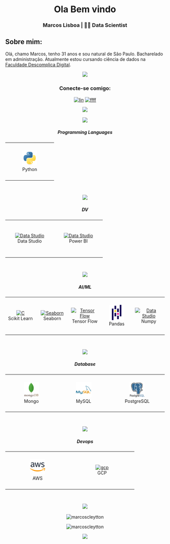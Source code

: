 
<h1 align="center">Ola Bem vindo </h1>
<h3 align="center">Marcos Lisboa | 👨‍💻 Data Scientist </h3>

## Sobre mim:

Olá,  chamo Marcos, tenho 31 anos e sou natural de São Paulo. Bacharelado em administração. Atualmente estou cursando ciência de dados na [Faculdade Descomplica Digital](https://descomplica.com.br/pos-graduacao/tecnologia/pos-online-em-data-science/?utm_source=google&utm_medium=cpc&utm_campaign=psq-snb_pg_performance_gwt-paid-media_meio_conversao_ongoing_lead_top5-cursos&utm_term=p%C3%B3s%20ciencia%20de%20dados&utm_content=destino-curso-tecnologia-data-science&gad_source=1&gclid=CjwKCAjwmYCzBhA6EiwAxFwfgKRXpky_uwmT3PLSSUxjuQUP1FfTBJIKaZ5e3RyvpMtQS2UuTTPgjRoCqZ4QAvD_BwE).


<p  align="center">
<img src="https://user-images.githubusercontent.com/73097560/115834477-dbab4500-a447-11eb-908a-139a6edaec5c.gif">             
<br>

<!--Contatos-->
<h3 align="center">Conecte-se comigo:</h3>
<p align="center">
<a href="https://www.linkedin.com/in/marcosclisboa/" target="blank"><img align="center" src="https://raw.githubusercontent.com/rahuldkjain/github-profile-readme-generator/master/src/images/icons/Social/linked-in-alt.svg" alt="lin" height="30" width="40" /></a>
<a href="https://www.instagram.com/marcoscleytton/" target="blank"><img align="center" src="https://raw.githubusercontent.com/rahuldkjain/github-profile-readme-generator/master/src/images/icons/Social/instagram.svg" alt="ffff" height="30" width="40" /></a>

<!--Email-->
<p align="center">
<img src="https://img.shields.io/badge/-marcoscleytton@gmail.com-556DB3?style=flat-square&logo=gmail&logoColor=EA4335"/>
</p>

<p  align="center">
<img src="https://user-images.githubusercontent.com/73097560/115834477-dbab4500-a447-11eb-908a-139a6edaec5c.gif">

<h5 align="center">Programming Languages</h5>

<table align= "center">
    <td align="center"  width="140" height="112.43">
      <a href="https://www.python.org">
        <img src="https://raw.githubusercontent.com/devicons/devicon/master/icons/python/python-original.svg" width="48" height="48" alt="Python" />
      </a>
      <br>Python
    </td>

  </tr>
</table>
</br>

<p  align="center">
<img src="https://user-images.githubusercontent.com/73097560/115834477-dbab4500-a447-11eb-908a-139a6edaec5c.gif">

<h5 align="center">DV</h5>

<table align= "center">
  <tr>
<td align="center"  width="140" height="112.43">
      <a href="https://datastudio.google.com">
        <img src="https://w7.pngwing.com/pngs/212/149/png-transparent-google-data-studio-hd-logo.png" width="48" height="48" alt="Data Studio" />
      </a>
      <br>Data Studio
    </td>
<td align="center"  width="140" height="112.43">
      <a href="https://www.microsoft.com/pt-br/power-platform/products/power-bi">
        <img src="https://upload.wikimedia.org/wikipedia/commons/c/cf/New_Power_BI_Logo.svg" width="48" height="48" alt="Data Studio" />
      </a>
      <br>Power BI
    </td>
  </tr>
</table>
</br>

<p  align="center">
<img src="https://user-images.githubusercontent.com/73097560/115834477-dbab4500-a447-11eb-908a-139a6edaec5c.gif">
    
<h5 align="center">AI/ML</h5>

<table align= "center">
  <tr>
     <td align="center" width="140" height="112.43">
      <a href="https://scikit-learn.org/" >
        <img src="https://upload.wikimedia.org/wikipedia/commons/0/05/Scikit_learn_logo_small.svg" width="48" height="48" alt="C" />
      </a>
      <br>Scikit Learn
    </td>
    <td align="center"  width="140" height="112.43">
      <a href="https://seaborn.pydata.org/" >
        <img src="https://seaborn.pydata.org/_images/logo-mark-lightbg.svg" width="48" height="48" alt="Seaborn" />
      </a>
      <br>Seaborn
    </td>
    <td align="center"  width="140" height="112.43">
      <a href="https://www.tensorflow.org">
        <img src="https://www.vectorlogo.zone/logos/tensorflow/tensorflow-icon.svg" width="48" height="48" alt="Tensor Flow" />
      </a>
      <br>Tensor Flow
    </td>
    <td align="center"  width="140" height="112.43">
      <a href="https://pandas.pydata.org/">
        <img src="https://raw.githubusercontent.com/devicons/devicon/2ae2a900d2f041da66e950e4d48052658d850630/icons/pandas/pandas-original.svg" width="48" height="48" alt="Pandas" />
      </a>
      <br>Pandas
    </td>
    <td align="center"  width="140" height="112.43">
      <a href="https://numpy.org/">
        <img src="https://upload.wikimedia.org/wikipedia/commons/1/1a/NumPy_logo.svg" width="78" height="78" alt="Data Studio" />
      </a>
      <br>Numpy
    </td>
  </tr>
</table>
</br>

<p  align="center">
<img src="https://user-images.githubusercontent.com/73097560/115834477-dbab4500-a447-11eb-908a-139a6edaec5c.gif">

<h5 align="center">Database</h5>


<table align= "center">
  <tr>
     <td align="center" width="190" height="112.43">
      <a href="https://www.mongodb.com/" >
        <img src="https://raw.githubusercontent.com/devicons/devicon/master/icons/mongodb/mongodb-original-wordmark.svg" width="48" height="48" alt="Mongo" />
      </a>
      <br>Mongo
    </td>
    <td align="center"  width="190" height="112.43">
      <a href="https://www.mysql.com/" >
        <img src="https://raw.githubusercontent.com/devicons/devicon/master/icons/mysql/mysql-original-wordmark.svg" width="48" height="48" alt="MySQL"/>
      </a>
      <br>MySQL
    </td>
    <td align="center"  width="190" height="112.43">
      <a href="https://www.postgresql.org">
        <img src="https://raw.githubusercontent.com/devicons/devicon/master/icons/postgresql/postgresql-original-wordmark.svg" width="48" height="48" alt="Postgresql" />
      </a>
      <br>PostgreSQL
    </td>
  </tr>
</table>

</br>

<p  align="center">
<img src="https://user-images.githubusercontent.com/73097560/115834477-dbab4500-a447-11eb-908a-139a6edaec5c.gif">

<h5 align="center">Devops</h5>

<table align= "center">
  <tr>
     <td align="center" width="190" height="112.43">
      <a href="https://aws.amazon.com" >
        <img src="https://raw.githubusercontent.com/devicons/devicon/master/icons/amazonwebservices/amazonwebservices-original-wordmark.svg" width="48" height="48" alt="AWS" />
      </a>
      <br>AWS
    </td>
    <td align="center"  width="190" height="112.43">
      <a href="https://cloud.google.com">
        <img src="https://www.vectorlogo.zone/logos/google_cloud/google_cloud-icon.svg" width="48" height="48" alt="gcp" />
      </a>
      <br>GCP
    </td>
  

  </tr>
</table>
</br>

<!--Git Stats-->
<p  align="center">
<img src="https://user-images.githubusercontent.com/73097560/115834477-dbab4500-a447-11eb-908a-139a6edaec5c.gif">             
<br>


 <p align="center"> <img src="https://github-readme-stats.vercel.app/api/top-langs?username=marcoscleytton&show_icons=true&locale=en&layout=compact" alt="marcoscleytton" /></p>

<p align="center"> <img src="https://github-readme-stats.vercel.app/api?username=marcoscleytton&show_icons=true&locale=en" alt="marcoscleytton" /></p> 


<!--SVG BOTTOM-->
<p  align="center">
<img src="https://user-images.githubusercontent.com/73097560/115834477-dbab4500-a447-11eb-908a-139a6edaec5c.gif">







